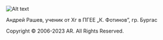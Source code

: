 ![Alt text](https://spotify-recently-played-readme.vercel.app/api?user=xjmygay548t68i2wpj6y7lx9f)

Андрей Рашев, ученик от Xг в ПГЕЕ „К. Фотинов”, гр. Бургас

Copyright © 2006-2023 AR. All Rights Reserved.

